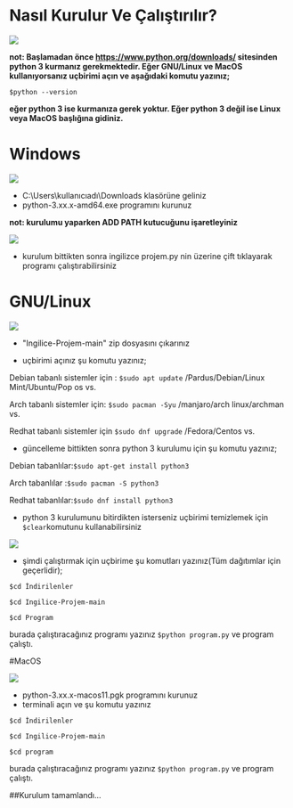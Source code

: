 # Nasıl Kurulur Ve Çalıştırılır?

![](https://www.qoppa.com/wp-content/uploads/cross-platform.png)

**not: Başlamadan önce https://www.python.org/downloads/ sitesinden python 3 kurmanız gerekmektedir. Eğer GNU/Linux ve MacOS kullanıyorsanız uçbirimi açın ve aşağıdaki komutu yazınız;**

`$python --version`

**eğer python 3 ise kurmanıza gerek yoktur. Eğer python 3 değil ise Linux veya MacOS başlığına gidiniz.**

# Windows

![](https://logo-marque.com/wp-content/uploads/2021/02/Windows-New-Logo.png)

- C:\Users\kullanıcıadı\Downloads klasörüne geliniz
- python-3.xx.x-amd64.exe programını kurunuz 

**not: kurulumu yaparken ADD PATH kutucuğunu işaretleyiniz**

![](https://miro.medium.com/max/720/0*7nOyowsPsGI19pZT.png)

- kurulum bittikten sonra ingilizce projem.py nin üzerine çift tıklayarak programı çalıştırabilirsiniz

# GNU/Linux 

![](https://1000logos.net/wp-content/uploads/2017/03/Symbol-Linux.jpg)

- "Ingilice-Projem-main" zip dosyasını çıkarınız 

- uçbirimi açınız şu komutu yazınız;

 Debian tabanlı sistemler için : `$sudo apt update`
 /Pardus/Debian/Linux Mint/Ubuntu/Pop os vs.
 
 Arch tabanlı sistemler için: `$sudo pacman -Syu`
 /manjaro/arch linux/archman vs.
 
 Redhat tabanlı sistemler için `$sudo dnf upgrade`
 /Fedora/Centos vs.
 
- güncelleme bittikten sonra python 3 kurulumu için şu komutu yazınız;

 Debian tabanlılar:`$sudo apt-get install python3`
 
 Arch tabanlılar :`$sudo pacman -S python3`
 
 Redhat tabanlılar:`$sudo dnf install python3`
 
- python 3 kurulumunu bitirdikten isterseniz uçbirimi temizlemek için `$clear`komutunu kullanabilirsiniz

![](https://www.bollyinside.com/articles/wp-content/uploads/sites/4/2022/06/Best-Fun-Linux-Distros-that-you-Should-Try.jpg)

- şimdi çalıştırmak için uçbirime şu komutları yazınız(Tüm dağıtımlar için geçerlidir);

`$cd İndirilenler`

`$cd Ingilice-Projem-main`

`$cd Program`

burada çalıştıracağınız programı yazınız `$python program.py` ve program çalıştı.

#MacOS

![](https://images-wixmp-ed30a86b8c4ca887773594c2.wixmp.com/f/4633e000-a32c-4580-ac2d-76d3c0260a4a/da9gl56-1be1a52f-05e8-43b2-97c2-cfa2c61c34b4.png?token=eyJ0eXAiOiJKV1QiLCJhbGciOiJIUzI1NiJ9.eyJzdWIiOiJ1cm46YXBwOjdlMGQxODg5ODIyNjQzNzNhNWYwZDQxNWVhMGQyNmUwIiwiaXNzIjoidXJuOmFwcDo3ZTBkMTg4OTgyMjY0MzczYTVmMGQ0MTVlYTBkMjZlMCIsIm9iaiI6W1t7InBhdGgiOiJcL2ZcLzQ2MzNlMDAwLWEzMmMtNDU4MC1hYzJkLTc2ZDNjMDI2MGE0YVwvZGE5Z2w1Ni0xYmUxYTUyZi0wNWU4LTQzYjItOTdjMi1jZmEyYzYxYzM0YjQucG5nIn1dXSwiYXVkIjpbInVybjpzZXJ2aWNlOmZpbGUuZG93bmxvYWQiXX0.QXfophKx4EjsYhf1MD20IHnaSNlCGhM3NgBp86hy-V8)

- python-3.xx.x-macos11.pgk programını kurunuz
- terminali açın ve şu komutu yazınız

`$cd İndirilenler`

`$cd Ingilice-Projem-main`

`$cd program`

burada çalıştıracağınız programı yazınız `$python program.py` ve program çalıştı.

##Kurulum tamamlandı...
